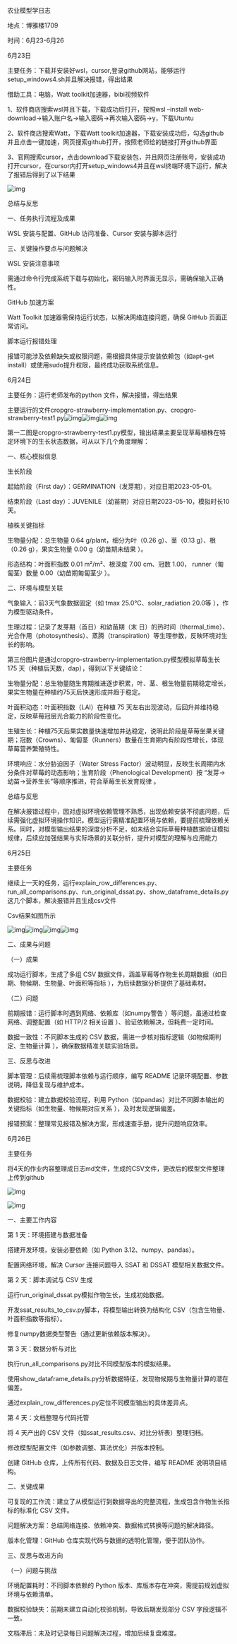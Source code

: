 农业模型学日志

地点：博雅楼1709

时间：6月23-6月26

6月23日

主要任务：下载并安装好wsl，cursor,登录github网站，能够运行setup_windows4.sh并且解决报错，得出结果

借助工具：电脑，Watt toolkit加速器，bibi视频软件

1、软件商店搜索wsl并且下载，下载成功后打开，按照wsl –install  web-download→输入账户名→输入密码→再次输入密码→y，下载Utuntu

2、软件商店搜索Watt，下载Watt toolkit加速器，下载安装成功后，勾选github并且点击一键加速，网页搜索github打开，按照老师给的链接打开github界面

3、官网搜索cursor，点击download下载安装包，并且网页注册账号，安装成功打开cursor，在cursor内打开setup_windows4并且在wsl终端环境下运行，解决了报错后得到了以下结果

![img](file:///C:\Users\袁盛芳\AppData\Local\Temp\ksohtml18528\wps10.jpg) 

总结与反思

一、任务执行流程及成果

WSL 安装与配置、GitHub 访问准备、Cursor 安装与脚本运行

三、关键操作要点与问题解决

WSL 安装注意事项

需通过命令行完成系统下载与初始化，密码输入时界面无显示，需确保输入正确性。

GitHub 加速方案

Watt Toolkit 加速器需保持运行状态，以解决网络连接问题，确保 GitHub 页面正常访问。

脚本运行报错处理

报错可能涉及依赖缺失或权限问题，需根据具体提示安装依赖包（如apt-get install）或使用sudo提升权限，最终成功获取系统信息。

 

 

 

 

 

 

 

 

 

 

 

 

 

 

 

 

 

6月24日

主要任务：运行老师发布的python 文件，解决报错，得出结果

主要运行的文件cropgro-strawberry-implementation.py、cropgro-strawberry-test1.py![img](file:///C:\Users\袁盛芳\AppData\Local\Temp\ksohtml18528\wps11.jpg)![img](file:///C:\Users\袁盛芳\AppData\Local\Temp\ksohtml18528\wps12.jpg)![img](file:///C:\Users\袁盛芳\AppData\Local\Temp\ksohtml18528\wps13.jpg)

第一二图是cropgro-strawberry-test1.py模型，输出结果主要呈现草莓植株在特定环境下的生长状态数据，可从以下几个角度理解：

一、核心模拟信息

生长阶段

起始阶段（First day）：GERMINATION（发芽期），对应日期2023-05-01。

结束阶段（Last day）：JUVENILE（幼苗期）对应日期2023-05-10，模拟时长10天。

植株关键指标

生物量分配：总生物量 0.64 g/plant，细分为叶（0.26 g）、茎（0.13 g）、根（0.26 g），果实生物量 0.00 g（幼苗期未结果 ）。

形态结构：叶面积指数 0.01 m²/m²、根深度 7.00 cm、冠数 1.00， runner（匍匐茎）数量 0.00（幼苗期匍匐茎少 ）。

二、环境与模型关联

气象输入：前3天气象数据固定（如 tmax 25.0℃、solar_radiation 20.0等 ），作为模型驱动条件。

生理过程：记录了发芽期（首日）和幼苗期（末 日）的热时间（thermal_time）、光合作用（photosynthesis）、蒸腾（transpiration）等生理参数，反映环境对生长的影响。

第三份图片是通过cropgro-strawberry-implementation.py模型模拟草莓生长 175 天（种植后天数，dap），得到以下关键结论：

生物量分配：总生物量随生育期推进逐步积累，叶、茎、根生物量前期稳定增长，果实生物量在种植约75天后快速形成并趋于稳定。

叶面积动态：叶面积指数（LAI）在种植 75 天左右出现波动，后回升并维持稳定，反映草莓冠层光合能力的阶段性变化。

生殖生长：种植75天后果实数量快速增加并达稳定，说明此阶段是草莓坐果关键期；冠数（Crowns）、匍匐茎（Runners）数量在生育期内有阶段性增长，体现草莓营养繁殖特性。

环境响应：水分胁迫因子（Water Stress Factor）波动明显，反映生长周期内水分条件对草莓的动态影响；生育阶段（Phenological Development）按 “发芽→幼苗→营养生长”等顺序推进，符合草莓生长发育规律 。

 

总结与反思

在解决报错过程中，因对虚拟环境依赖管理不熟悉，出现依赖安装不彻底问题，后续需强化虚拟环境操作知识。模型运行需精准配置环境与依赖，要提前梳理依赖关系。同时，对模型输出结果的深度分析不足，如未结合实际草莓种植数据验证模拟规律，后续应加强结果与实际场景的关联分析，提升对模型的理解与应用能力

 

 

 

 

 

 

 

 

 

 

 

 

 

 

 

 

 

 

 

 

6月25日

主要任务

继续上一天的任务，运行explain_row_differences.py、run_all_comparisons.py、run_original_dssat.py、show_dataframe_details.py这几个脚本，解决报错并且生成csv文件

Csv结果如图所示

![img](file:///C:\Users\袁盛芳\AppData\Local\Temp\ksohtml18528\wps14.jpg)![img](file:///C:\Users\袁盛芳\AppData\Local\Temp\ksohtml18528\wps15.jpg)![img](file:///C:\Users\袁盛芳\AppData\Local\Temp\ksohtml18528\wps16.jpg)![img](file:///C:\Users\袁盛芳\AppData\Local\Temp\ksohtml18528\wps17.jpg) 

二、成果与问题

（一）成果

成功运行脚本，生成了多组 CSV 数据文件，涵盖草莓等作物生长周期数据（如日期、物候期、生物量、叶面积等指标 ），为后续数据分析提供了基础素材。

（二）问题

前期报错：运行脚本时遇到网络、依赖库（如numpy警告 ）等问题，虽通过检查网络、调整配置（如 HTTP/2 相关设置 ）、验证依赖解决，但耗费一定时间。

数据一致性：不同脚本生成的 CSV 数据，需进一步核对指标逻辑（如物候期判定、生物量计算 ），确保数据精准关联实验场景。

三、反思与改进

脚本管理：后续需梳理脚本依赖与运行顺序，编写 README 记录环境配置、参数说明，降低复现与维护成本。

数据校验：建立数据校验流程，利用 Python（如pandas）对比不同脚本输出的关键指标（如生物量、物候期对应关系 ），及时发现逻辑偏差。

报错预案：整理常见报错及解决方案，形成速查手册，提升问题响应效率。

6月26日

主要任务

将4天的作业内容整理成日志md文件，生成的CSV文件，更改后的模型文件整理上传到github

![img](file:///C:\Users\袁盛芳\AppData\Local\Temp\ksohtml18528\wps18.jpg) 

![img](file:///C:\Users\袁盛芳\AppData\Local\Temp\ksohtml18528\wps19.jpg) 

一、主要工作内容

第 1 天：环境搭建与数据准备

搭建开发环境，安装必要依赖（如 Python 3.12、numpy、pandas）。

配置网络环境，解决 Cursor 连接问题导入 SSAT 和 DSSAT 模型相关数据文件。

第 2 天：脚本调试与 CSV 生成

运行run_original_dssat.py模拟作物生长，生成初始数据。

开发ssat_results_to_csv.py脚本，将模型输出转换为结构化 CSV（包含生物量、叶面积指数等指标）。

修复numpy数据类型警告（通过更新依赖版本解决）。

第 3 天：数据分析与对比

执行run_all_comparisons.py对比不同模型版本的模拟结果。

使用show_dataframe_details.py分析数据特征，发现物候期与生物量计算的潜在偏差。

通过explain_row_differences.py定位不同模型输出的具体差异点。

第 4 天：文档整理与代码托管

将 4 天产出的 CSV 文件（如ssat_results.csv、对比分析表）整理归档。

修改模型配置文件（如参数调整、算法优化）并版本控制。

创建 GitHub 仓库，上传所有代码、数据及日志文件，编写 README 说明项目结构。

二、关键成果

可复现的工作流：建立了从模型运行到数据导出的完整流程，生成包含作物生长指标的标准化 CSV 文件。

问题解决方案：总结网络连接、依赖冲突、数据格式转换等问题的解决路径。

版本化管理：GitHub 仓库实现代码与数据的透明化管理，便于团队协作。

三、反思与改进方向

（一）问题与挑战

环境配置耗时：不同脚本依赖的 Python 版本、库版本存在冲突，需提前规划虚拟环境与依赖清单。

数据校验缺失：前期未建立自动化校验机制，导致后期发现部分 CSV 字段逻辑不一致。

文档滞后：未及时记录每日问题解决过程，增加后续复盘难度。